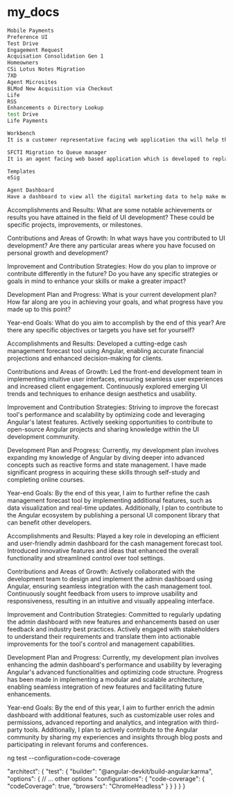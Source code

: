 # my_docs

```bash
Mobile Payments
Preference UI
Test Drive
Engagement Request
Acquisation Consolidation Gen 1
Homeowners
CSi Lotus Notes Migration
7XD
Agent Microsites
BLMod New Acquisition via Checkout
Life
RSS
Enhancements o Directory Lookup
test Drive
Life Payments

Workbench
It is a customer representative facing web application tha will help the rep to retrieve the customer information by workbench lobby. The existing customer informatin can be updated or can careta a new customer. Followups are createdfor each interaction if needed.

SFCTI Migration to Queue manager
It is an agent facing web based application which is developed to replace a CTI application . It is used to maintain call queuing and routing functionality. it will encompass the present features of CTI and also the architecture to support future capabilites.

Templates
eSig

Agent Dashboard
Have a dashboard to view all the digital marketing data to help make more informaed decisions about the business, marketing investments and the office procesess

```


Accomplishments and Results: What are some notable achievements or results you have attained in the field of UI development? These could be specific projects, improvements, or milestones.

Contributions and Areas of Growth: In what ways have you contributed to UI development? Are there any particular areas where you have focused on personal growth and development?

Improvement and Contribution Strategies: How do you plan to improve or contribute differently in the future? Do you have any specific strategies or goals in mind to enhance your skills or make a greater impact?

Development Plan and Progress: What is your current development plan? How far along are you in achieving your goals, and what progress have you made up to this point?

Year-end Goals: What do you aim to accomplish by the end of this year? Are there any specific objectives or targets you have set for yourself?


Accomplishments and Results: Developed a cutting-edge cash management forecast tool using Angular, enabling accurate financial projections and enhanced decision-making for clients.

Contributions and Areas of Growth: Led the front-end development team in implementing intuitive user interfaces, ensuring seamless user experiences and increased client engagement. Continuously explored emerging UI trends and techniques to enhance design aesthetics and usability.

Improvement and Contribution Strategies: Striving to improve the forecast tool's performance and scalability by optimizing code and leveraging Angular's latest features. Actively seeking opportunities to contribute to open-source Angular projects and sharing knowledge within the UI development community.

Development Plan and Progress: Currently, my development plan involves expanding my knowledge of Angular by diving deeper into advanced concepts such as reactive forms and state management. I have made significant progress in acquiring these skills through self-study and completing online courses.

Year-end Goals: By the end of this year, I aim to further refine the cash management forecast tool by implementing additional features, such as data visualization and real-time updates. Additionally, I plan to contribute to the Angular ecosystem by publishing a personal UI component library that can benefit other developers.

Accomplishments and Results: Played a key role in developing an efficient and user-friendly admin dashboard for the cash management forecast tool. Introduced innovative features and ideas that enhanced the overall functionality and streamlined control over tool settings.

Contributions and Areas of Growth: Actively collaborated with the development team to design and implement the admin dashboard using Angular, ensuring seamless integration with the cash management tool. Continuously sought feedback from users to improve usability and responsiveness, resulting in an intuitive and visually appealing interface.

Improvement and Contribution Strategies: Committed to regularly updating the admin dashboard with new features and enhancements based on user feedback and industry best practices. Actively engaged with stakeholders to understand their requirements and translate them into actionable improvements for the tool's control and management capabilities.

Development Plan and Progress: Currently, my development plan involves enhancing the admin dashboard's performance and usability by leveraging Angular's advanced functionalities and optimizing code structure. Progress has been made in implementing a modular and scalable architecture, enabling seamless integration of new features and facilitating future enhancements.

Year-end Goals: By the end of this year, I aim to further enrich the admin dashboard with additional features, such as customizable user roles and permissions, advanced reporting and analytics, and integration with third-party tools. Additionally, I plan to actively contribute to the Angular community by sharing my experiences and insights through blog posts and participating in relevant forums and conferences.





ng test --configuration=code-coverage


"architect": {
  "test": {
    "builder": "@angular-devkit/build-angular:karma",
    "options": {
      // ... other options
      "configurations": {
        "code-coverage": {
          "codeCoverage": true,
          "browsers": "ChromeHeadless"
        }
      }
    }
  }
}

